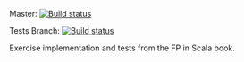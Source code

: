 Master: [![Build status](https://travis-ci.org/fpinscala/fpinscala.svg?branch=master)](https://travis-ci.org/fpinscala/fpinscala)

Tests Branch: [![Build status](https://travis-ci.com/germanschnyder/fpinscala.svg?branch=Tests)](https://travis-ci.org/germanschnyder/fpinscala)


Exercise implementation and tests from the FP in Scala book.